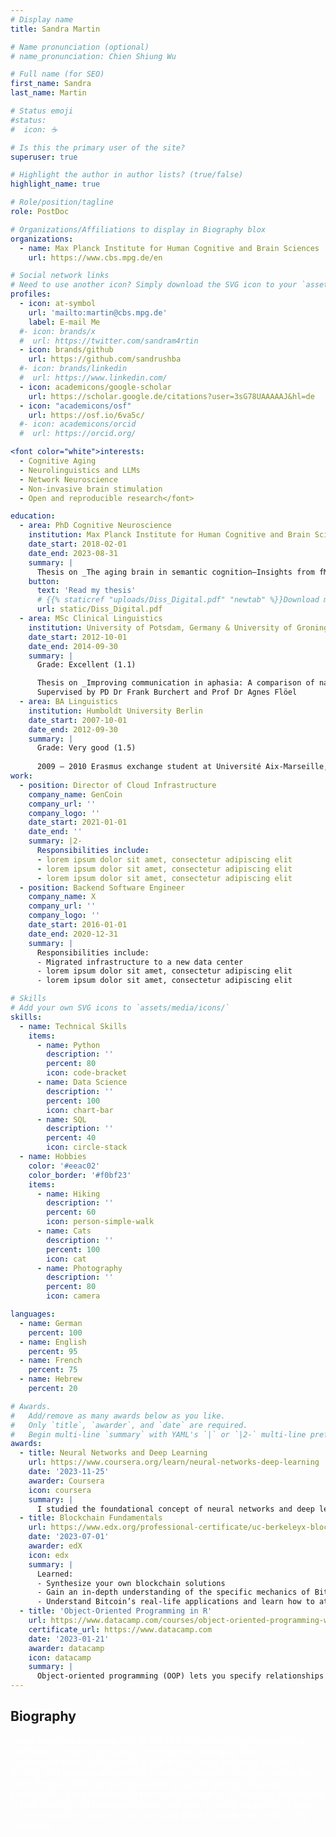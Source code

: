```yaml
---
# Display name
title: Sandra Martin

# Name pronunciation (optional)
# name_pronunciation: Chien Shiung Wu

# Full name (for SEO)
first_name: Sandra
last_name: Martin

# Status emoji
#status:
#  icon: ☕️

# Is this the primary user of the site?
superuser: true

# Highlight the author in author lists? (true/false)
highlight_name: true

# Role/position/tagline
role: PostDoc

# Organizations/Affiliations to display in Biography blox
organizations:
  - name: Max Planck Institute for Human Cognitive and Brain Sciences
    url: https://www.cbs.mpg.de/en

# Social network links
# Need to use another icon? Simply download the SVG icon to your `assets/media/icons/` folder.
profiles:
  - icon: at-symbol
    url: 'mailto:martin@cbs.mpg.de'
    label: E-mail Me
  #- icon: brands/x
  #  url: https://twitter.com/sandram4rtin
  - icon: brands/github
    url: https://github.com/sandrushba
  #- icon: brands/linkedin
  #  url: https://www.linkedin.com/
  - icon: academicons/google-scholar
    url: https://scholar.google.de/citations?user=3sG78UAAAAAJ&hl=de
  - icon: "academicons/osf"
    url: https://osf.io/6va5c/
  #- icon: academicons/orcid
  #  url: https://orcid.org/

<font color="white">interests:
  - Cognitive Aging
  - Neurolinguistics and LLMs
  - Network Neuroscience
  - Non-invasive brain stimulation
  - Open and reproducible research</font>

education:
  - area: PhD Cognitive Neuroscience
    institution: Max Planck Institute for Human Cognitive and Brain Sciences
    date_start: 2018-02-01
    date_end: 2023-08-31
    summary: |
      Thesis on _The aging brain in semantic cognition—Insights from fMRI and TMS_. Supervised by <a href="https://www.cbs.mpg.de/2038497/hartwigsen">Prof Dr Gesa Hartwigsen</a> and <a href="https://www.uniklinikum-leipzig.de/einrichtungen/neurologie/Freigegebene%20Dokumente/lebenslauf-saur-neurologie-uniklinikum-leipzig.pdf">Prof Dr Dorothee Saur</a>
    button:
      text: 'Read my thesis'
      # {{% staticref "uploads/Diss_Digital.pdf" "newtab" %}}Download my thesis{{% /staticref %}}
      url: static/Diss_Digital.pdf
  - area: MSc Clinical Linguistics
    institution: University of Potsdam, Germany & University of Groningen, The Netherlands
    date_start: 2012-10-01
    date_end: 2014-09-30
    summary: |
      Grade: Excellent (1.1)

      Thesis on _Improving communication in aphasia: A comparison of naming- and discourse-based treatment, both facilitated by transcranial direct current stimulation_. 
      Supervised by PD Dr Frank Burchert and Prof Dr Agnes Flöel
  - area: BA Linguistics
    institution: Humboldt University Berlin
    date_start: 2007-10-01
    date_end: 2012-09-30
    summary: |
      Grade: Very good (1.5)
      
      2009 – 2010 Erasmus exchange student at Université Aix-Marseille, France
work:
  - position: Director of Cloud Infrastructure
    company_name: GenCoin
    company_url: ''
    company_logo: ''
    date_start: 2021-01-01
    date_end: ''
    summary: |2-
      Responsibilities include:
      - lorem ipsum dolor sit amet, consectetur adipiscing elit
      - lorem ipsum dolor sit amet, consectetur adipiscing elit
      - lorem ipsum dolor sit amet, consectetur adipiscing elit
  - position: Backend Software Engineer
    company_name: X
    company_url: ''
    company_logo: ''
    date_start: 2016-01-01
    date_end: 2020-12-31
    summary: |
      Responsibilities include:
      - Migrated infrastructure to a new data center
      - lorem ipsum dolor sit amet, consectetur adipiscing elit
      - lorem ipsum dolor sit amet, consectetur adipiscing elit

# Skills
# Add your own SVG icons to `assets/media/icons/`
skills:
  - name: Technical Skills
    items:
      - name: Python
        description: ''
        percent: 80
        icon: code-bracket
      - name: Data Science
        description: ''
        percent: 100
        icon: chart-bar
      - name: SQL
        description: ''
        percent: 40
        icon: circle-stack
  - name: Hobbies
    color: '#eeac02'
    color_border: '#f0bf23'
    items:
      - name: Hiking
        description: ''
        percent: 60
        icon: person-simple-walk
      - name: Cats
        description: ''
        percent: 100
        icon: cat
      - name: Photography
        description: ''
        percent: 80
        icon: camera

languages:
  - name: German
    percent: 100
  - name: English
    percent: 95
  - name: French
    percent: 75
  - name: Hebrew
    percent: 20

# Awards.
#   Add/remove as many awards below as you like.
#   Only `title`, `awarder`, and `date` are required.
#   Begin multi-line `summary` with YAML's `|` or `|2-` multi-line prefix and indent 2 spaces below.
awards:
  - title: Neural Networks and Deep Learning
    url: https://www.coursera.org/learn/neural-networks-deep-learning
    date: '2023-11-25'
    awarder: Coursera
    icon: coursera
    summary: |
      I studied the foundational concept of neural networks and deep learning. By the end, I was familiar with the significant technological trends driving the rise of deep learning; build, train, and apply fully connected deep neural networks; implement efficient (vectorized) neural networks; identify key parameters in a neural network’s architecture; and apply deep learning to your own applications.
  - title: Blockchain Fundamentals
    url: https://www.edx.org/professional-certificate/uc-berkeleyx-blockchain-fundamentals
    date: '2023-07-01'
    awarder: edX
    icon: edx
    summary: |
      Learned:
      - Synthesize your own blockchain solutions
      - Gain an in-depth understanding of the specific mechanics of Bitcoin
      - Understand Bitcoin’s real-life applications and learn how to attack and destroy Bitcoin, Ethereum, smart contracts and Dapps, and alternatives to Bitcoin’s Proof-of-Work consensus algorithm
  - title: 'Object-Oriented Programming in R'
    url: https://www.datacamp.com/courses/object-oriented-programming-with-s3-and-r6-in-r
    certificate_url: https://www.datacamp.com
    date: '2023-01-21'
    awarder: datacamp
    icon: datacamp
    summary: |
      Object-oriented programming (OOP) lets you specify relationships between functions and the objects that they can act on, helping you manage complexity in your code. This is an intermediate level course, providing an introduction to OOP, using the S3 and R6 systems. S3 is a great day-to-day R programming tool that simplifies some of the functions that you write. R6 is especially useful for industry-specific analyses, working with web APIs, and building GUIs.
---
```


## Biography
<font color="white">I am a cognitive neuroscientist at the MPI for Human Cognitive and Brain Sciences in Leipzig, Germany. I combine neuroimaging and neuromodulation methods with graph theory, large language models (LLMs), and behavioral modeling to explore cognitive changes across the adult lifespan. With my background as a trained speech-language pathologist, I am particularly drawn to the dynamics of language processing in both healthy and damaged brains. I am also a strong supporter of open and reproducible research practices and strive to implement them in my own work.</font>
